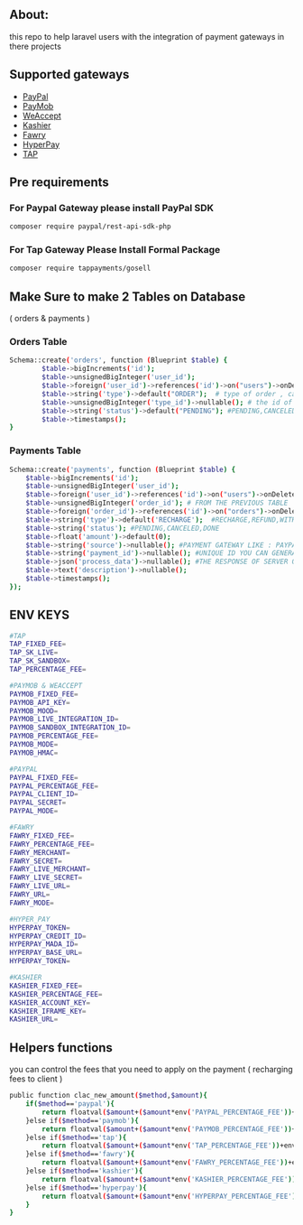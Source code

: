 ## About:

this repo to help laravel users with the integration of payment gateways in there projects

## Supported gateways

- [PayPal](https://paypal.com/)
- [PayMob](https://paymob.com/)
- [WeAccept](https://paymob.com/)
- [Kashier](https://kashier.io/)
- [Fawry](https://fawry.com/)
- [HyperPay](https://www.hyperpay.com/)
- [TAP](https://www.tap.company/)

## Pre requirements

### For Paypal Gateway please install PayPal SDK

```bash
composer require paypal/rest-api-sdk-php
```

### For Tap Gateway Please Install Formal Package

```bash
composer require tappayments/gosell
```

## Make Sure to make 2 Tables on Database 
( orders & payments )

### Orders Table

```bash
Schema::create('orders', function (Blueprint $table) {
		$table->bigIncrements('id');
		$table->unsignedBigInteger('user_id');
		$table->foreign('user_id')->references('id')->on("users")->onDelete('cascade'); 
		$table->string('type')->default("ORDER");  # type of order , can be course,product,service,etc
		$table->unsignedBigInteger('type_id')->nullable(); # the id of the type , for example : if the product id is 10 then type=product & type_id=10
		$table->string('status')->default("PENDING"); #PENDING,CANCELED,DONE
		$table->timestamps();
}
```

### Payments Table

```bash
Schema::create('payments', function (Blueprint $table) {   
    $table->bigIncrements('id');
    $table->unsignedBigInteger('user_id');
    $table->foreign('user_id')->references('id')->on("users")->onDelete('cascade');  
    $table->unsignedBigInteger('order_id'); # FROM THE PREVIOUS TABLE
    $table->foreign('order_id')->references('id')->on("orders")->onDelete('cascade'); 
    $table->string('type')->default('RECHARGE');  #RECHARGE,REFUND,WITHDRAW,..etc
    $table->string('status'); #PENDING,CANCELED,DONE
    $table->float('amount')->default(0); 
    $table->string('source')->nullable(); #PAYMENT GATEWAY LIKE : PAYPAL,KASHIER,PAYMOB,FAWRY,..etc
    $table->string('payment_id')->nullable(); #UNIQUE ID YOU CAN GENERATE ONE , SOMETIMES RETURNED FROM GATEWAY TO TRACE YOUR PAYMENT
    $table->json('process_data')->nullable(); #THE RESPONSE OF SERVER OF GATEWAY
    $table->text('description')->nullable();
    $table->timestamps();
});
```

## ENV KEYS

```bash
#TAP
TAP_FIXED_FEE=
TAP_SK_LIVE=
TAP_SK_SANDBOX=
TAP_PERCENTAGE_FEE=

#PAYMOB & WEACCEPT
PAYMOB_FIXED_FEE=
PAYMOB_API_KEY=
PAYMOB_MOOD=
PAYMOB_LIVE_INTEGRATION_ID=
PAYMOB_SANDBOX_INTEGRATION_ID=
PAYMOB_PERCENTAGE_FEE=
PAYMOB_MODE=
PAYMOB_HMAC=

#PAYPAL
PAYPAL_FIXED_FEE=
PAYPAL_PERCENTAGE_FEE=
PAYPAL_CLIENT_ID=
PAYPAL_SECRET=
PAYPAL_MODE=

#FAWRY
FAWRY_FIXED_FEE=
FAWRY_PERCENTAGE_FEE=
FAWRY_MERCHANT=
FAWRY_SECRET=
FAWRY_LIVE_MERCHANT=
FAWRY_LIVE_SECRET=
FAWRY_LIVE_URL=
FAWRY_URL=
FAWRY_MODE=

#HYPER_PAY
HYPERPAY_TOKEN=
HYPERPAY_CREDIT_ID=
HYPERPAY_MADA_ID=
HYPERPAY_BASE_URL=
HYPERPAY_TOKEN=

#KASHIER
KASHIER_FIXED_FEE=
KASHIER_PERCENTAGE_FEE=
KASHIER_ACCOUNT_KEY=
KASHIER_IFRAME_KEY=
KASHIER_URL=
```

## Helpers functions

you can control the fees that you need to apply on the payment ( recharging fees to client )

```bash
public function clac_new_amount($method,$amount){
    if($method=='paypal'){
        return floatval($amount+($amount*env('PAYPAL_PERCENTAGE_FEE'))+env('PAYPAL_FIXED_FEE'));
    }else if($method=='paymob'){
        return floatval($amount+($amount*env('PAYMOB_PERCENTAGE_FEE'))+env('PAYMOB_FIXED_FEE'));
    }else if($method=='tap'){
        return floatval($amount+($amount*env('TAP_PERCENTAGE_FEE'))+env('TAP_FIXED_FEE'));
    }else if($method=='fawry'){
        return floatval($amount+($amount*env('FAWRY_PERCENTAGE_FEE'))+env('FAWRY_FIXED_FEE'));
    }else if($method=='kashier'){
        return floatval($amount+($amount*env('KASHIER_PERCENTAGE_FEE'))+env('KASHIER_FIXED_FEE'));
    }else if($method=='hyperpay'){
        return floatval($amount+($amount*env('HYPERPAY_PERCENTAGE_FEE'))+env('HYPERPAY_FIXED_FEE'));
    }
}
```
